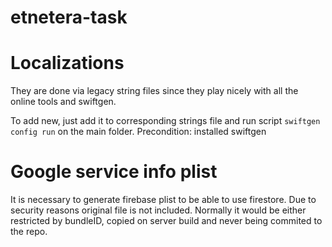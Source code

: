 # etnetera-task

# Localizations
They are done via legacy string files since they play nicely with all the online tools and swiftgen.

To add new, just add it to corresponding strings file and run script `swiftgen config run` on the main folder.
Precondition: installed swiftgen

# Google service info plist
It is necessary to generate firebase plist to be able to use firestore. Due to security reasons original file is not included. Normally it would be either restricted by bundleID, copied on server build and never being commited to the repo. 